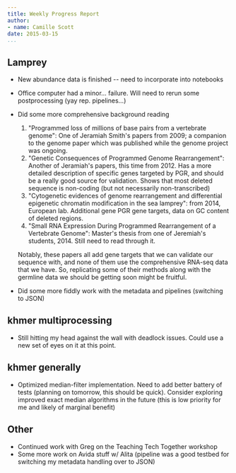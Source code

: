 ```yaml
---
title: Weekly Progress Report
author:
- name: Camille Scott
date: 2015-03-15
...
```


## Lamprey

* New abundance data is finished -- need to incorporate into notebooks
* Office computer had a minor... failure. Will need to rerun some postprocessing (yay rep. pipelines...)
* Did some more comprehensive background reading
    1. "Programmed loss of millions of base pairs from a vertebrate genome": One of Jeramiah Smith's papers from 2009; a companion to the genome paper which was published while the genome project was ongoing.
    2. "Genetic Consequences of Programmed Genome Rearrangement": Another of Jeramiah's papers, this time from 2012. Has a more detailed description of specific genes targeted by PGR, and should be a really good source for validation. Shows that most deleted sequence is non-coding (but not necessarily non-transcribed)
    3. "Cytogenetic evidences of genome rearrangement and differential epigenetic chromatin modification in the sea lamprey": from 2014, European lab. Additional gene PGR gene targets, data on GC content of deleted regions.
    4. "Small RNA Expression During Programmed Rearrangement of a Vertebrate Genome": Master's thesis from one of Jeremiah's students, 2014. Still need to read through it.

    Notably, these papers all add gene targets that we can validate our sequence with, and none of them use the comprehensive RNA-seq data that we have. So, replicating some of their methods along with the germline data we should be getting soon might be fruitful.
* Did some more fiddly work with the metadata and pipelines (switching to JSON)

## khmer multiprocessing

* Still hitting my head against the wall with deadlock issues. Could use a new set of eyes on it at this point.

## khmer generally

* Optimized median-filter implementation. Need to add better battery of tests (planning on tomorrow, this should be quick). Consider exploring improved exact median algorithms in the future (this is low priority for me and likely of marginal benefit)

## Other

* Continued work with Greg on the Teaching Tech Together workshop
* Some more work on Avida stuff w/ Alita (pipeline was a good testbed for switching my metadata handling over to JSON)
